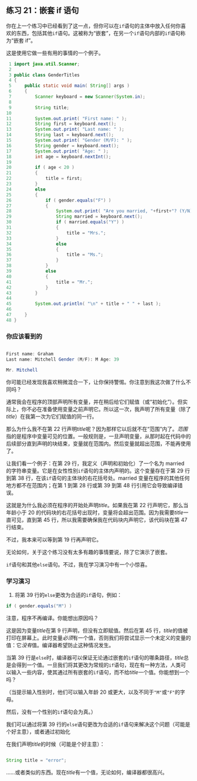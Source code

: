 ## 练习 21：嵌套 if 语句

你在上一个练习中已经看到了这一点，但你可以在`if`语句的主体中放入任何你喜欢的东西，包括其他`if`语句。这被称为“嵌套”，在另一个`if`语句内部的`if`语句称为“嵌套 if”。

这是使用它做一些有用的事情的一个例子。

```java
 1 import java.util.Scanner;
 2 
 3 public class GenderTitles
 4 {
 5     public static void main( String[] args )
 6     {
 7         Scanner keyboard = new Scanner(System.in);
 8 
 9         String title;
10 
11         System.out.print( "First name: " );
12         String first = keyboard.next();
13         System.out.print( "Last name: " );
14         String last = keyboard.next();
15         System.out.print( "Gender (M/F): " );
16         String gender = keyboard.next();
17         System.out.print( "Age: " );
18         int age = keyboard.nextInt();
19 
20         if ( age < 20 )
21         {
22             title = first;
23         }
24         else
25         {
26             if ( gender.equals("F") )
27             {
28                 System.out.print( "Are you married, "+first+"? (Y/N): " );
29                 String married = keyboard.next();
30                 if ( married.equals("Y") )
31                 {
32                     title = "Mrs.";
33                 }
34                 else
35                 {
36                     title = "Ms.";
37                 }
38             }
39             else
40             {
41                 title = "Mr.";
42             }
43         }
44 
45         System.out.println( "\n" + title + " " + last );
46 
47     }
48 }
```

### 你应该看到的

```java

First name: Graham
Last name: Mitchell Gender (M/F): M Age: 39

Mr. Mitchell
```

你可能已经发现我喜欢稍微混合一下，让你保持警惕。你注意到我这次做了什么不同吗？

通常我会在程序的顶部声明所有变量，并在稍后给它们赋值（或“初始化”）。但实际上，你不必在准备使用变量之前声明它。所以这一次，我声明了所有变量（除了*title*）在我第一次为它们赋值的同一行。

那么为什么我不在第 22 行声明*title*呢？因为那样它以后就不在“范围”内了。*范围*指的是程序中变量可见的位置。一般规则是，一旦声明变量，从那时起在代码中的后续部分直到声明的块结束，变量就在范围内。然后变量就超出范围，不能再使用了。

让我们看一个例子：在第 29 行，我定义（声明和初始化）了一个名为 married 的字符串变量。它是在女性性别`if`语句的主体内声明的。这个变量存在于第 29 行到第 38 行，在该`if`语句的主体块的右花括号处。married 变量在程序的其他任何地方都不在范围内；在第 1 到第 28 行或第 39 到第 48 行引用它会导致编译错误。

这就是为什么我必须在程序的开始处声明*title*。如果我在第 22 行声明它，那么当年龄小于 20 的代码块的右花括号出现时，变量将会超出范围。因为我需要*title*一直可见，直到第 45 行，所以我需要确保我在代码块内声明它，该代码块在第 47 行结束。

不过，我本来可以等到第 19 行再声明它。

无论如何，关于这个练习没有太多有趣的事情要说，除了它演示了嵌套。

`if`语句和其他`else`语句。不过，我在学习演习中有一个小惊喜。

### 学习演习

1. 将第 39 行的`else`更改为合适的`if`语句，例如：

```java
if ( gender.equals("M") )
```

注意，程序不再编译。你能想出原因吗？

这是因为变量*title*在第 9 行声明，但没有立即赋值。然后在第 45 行，*title*的值被打印在屏幕上。此时变量*必须*有一个值，否则我们将尝试显示一个未定义的变量的值：它*没有*值。编译器希望防止这种情况发生。

当第 39 行是`else`时，编译器可以保证无论通过嵌套的`if`语句的哪条路径，*title*总是会得到一个值。一旦我们将其更改为常规的`if`语句，现在有一种方法，人类可以输入一些内容，使其通过所有嵌套的`if`语句，而不给*title*一个值。你能想到一个吗？

（当提示输入性别时，他们可以输入年龄 20 或更大，以及不同于`"M"`或`"F"`的字母。

然后，没有一个性别的`if`语句会为真。）

我们可以通过将第 39 行的`else`语句更改为合适的`if`语句来解决这个问题（可能是个好主意），或者通过初始化

在我们声明*title*的时候（可能是个好主意）：

```java

String title = "error";
```

……或者类似的东西。现在*title*有一个值，无论如何，编译器都很高兴。

